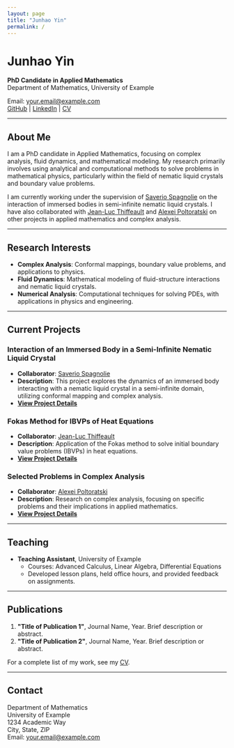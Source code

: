 ```yaml
---
layout: page
title: "Junhao Yin"
permalink: /
---
```


# Junhao Yin

**PhD Candidate in Applied Mathematics**  
Department of Mathematics, University of Example

Email: [your.email@example.com](mailto:your.email@example.com)  
[GitHub](https://github.com/Yoon-1023) | [LinkedIn](https://www.linkedin.com/in/yourprofile) | [CV](cv/)

---

## About Me

I am a PhD candidate in Applied Mathematics, focusing on complex analysis, fluid dynamics, and mathematical modeling. My research primarily involves using analytical and computational methods to solve problems in mathematical physics, particularly within the field of nematic liquid crystals and boundary value problems.

I am currently working under the supervision of [Saverio Spagnolie](https://people.math.wisc.edu/~spagnolie/) on the interaction of immersed bodies in semi-infinite nematic liquid crystals. I have also collaborated with [Jean-Luc Thiffeault](https://people.math.wisc.edu/~thiffeault/) and [Alexei Poltoratski](https://people.math.wisc.edu/~poltoratski/) on other projects in applied mathematics and complex analysis.

---

## Research Interests

- **Complex Analysis**: Conformal mappings, boundary value problems, and applications to physics.
- **Fluid Dynamics**: Mathematical modeling of fluid-structure interactions and nematic liquid crystals.
- **Numerical Analysis**: Computational techniques for solving PDEs, with applications in physics and engineering.

---

## Current Projects

### Interaction of an Immersed Body in a Semi-Infinite Nematic Liquid Crystal
- **Collaborator**: [Saverio Spagnolie](https://people.math.wisc.edu/~spagnolie/)
- **Description**: This project explores the dynamics of an immersed body interacting with a nematic liquid crystal in a semi-infinite domain, utilizing conformal mapping and complex analysis.
- **[View Project Details](research/)**
  
### Fokas Method for IBVPs of Heat Equations
- **Collaborator**: [Jean-Luc Thiffeault](https://people.math.wisc.edu/~thiffeault/)
- **Description**: Application of the Fokas method to solve initial boundary value problems (IBVPs) in heat equations.
- **[View Project Details](projects/)**

### Selected Problems in Complex Analysis
- **Collaborator**: [Alexei Poltoratski](https://people.math.wisc.edu/~poltoratski/)
- **Description**: Research on complex analysis, focusing on specific problems and their implications in applied mathematics.
- **[View Project Details](projects/)**

---

## Teaching

- **Teaching Assistant**, University of Example  
  - Courses: Advanced Calculus, Linear Algebra, Differential Equations
  - Developed lesson plans, held office hours, and provided feedback on assignments.

---

## Publications

1. **"Title of Publication 1"**, Journal Name, Year. Brief description or abstract.
2. **"Title of Publication 2"**, Journal Name, Year. Brief description or abstract.

For a complete list of my work, see my [CV](cv/).

---

## Contact

Department of Mathematics  
University of Example  
1234 Academic Way  
City, State, ZIP  
Email: [your.email@example.com](mailto:your.email@example.com)
